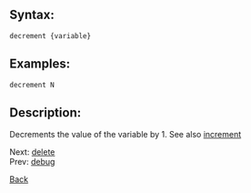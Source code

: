 ## Syntax:
`decrement {variable}`
## Examples:
`decrement N`
## Description:
Decrements the value of the variable by 1. See also [increment](increment.md)

Next: [delete](delete.md)  
Prev: [debug](debug.md)

[Back](../README.md)
